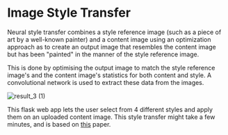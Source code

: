 # Image Style Transfer
Neural style transfer combines a style reference image (such as a piece of art by a well-known painter) and a content image using an optimization approach as to create an output image that resembles the content image but has been "painted" in the manner of the style reference image.

This is done by optimising the output image to match the style reference image's and the content image's statistics for both content and style. A convolutional network is used to extract these data from the images.

![result_3 (1)](https://user-images.githubusercontent.com/82305551/215332568-38dd9966-90ad-4caf-8e8f-9ac88048c34e.jpg)

This flask web app lets the user select from 4 different styles and apply them on an uploaded content image. This style transfer might take a few minutes, and is based on [this](https://arxiv.org/abs/1508.06576) paper.
